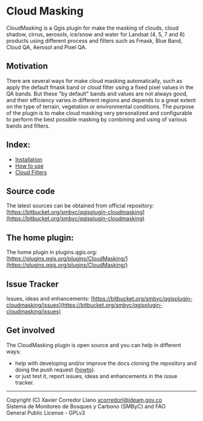 # Cloud Masking

CloudMasking is a Qgis plugin for make the masking of clouds, cloud shadow, cirrus, aerosols, ice/snow and water for Landsat (4, 5, 7 and 8) products using different process and filters such as Fmask, Blue Band, Cloud QA, Aerosol and Pixel QA.

## Motivation

There are several ways for make cloud masking automatically, such as apply the default fmask band or cloud filter using a fixed pixel values in the QA bands. But these "by default" bands and values are not always good, and their efficiency varies in different regions and depends to a great extent on the type of terrain, vegetation or environmental conditions. The purpose of the plugin is to make cloud masking very personalized and configurable to perform the best possible masking by combining and using of various bands and filters.

## Index:
- [Installation](installation.md)
- [How to use](how_to_use.md)
- [Cloud Filters](cloud_filters.md)

## Source code

The latest sources can be obtained from official repository:
[https://bitbucket.org/smbyc/qgisplugin-cloudmasking](https://bitbucket.org/smbyc/qgisplugin-cloudmasking)

## The home plugin:

The home plugin in plugins.qgis.org: [https://plugins.qgis.org/plugins/CloudMasking/](https://plugins.qgis.org/plugins/CloudMasking/)

## Issue Tracker

Issues, ideas and enhancements: [https://bitbucket.org/smbyc/qgisplugin-cloudmasking/issues](https://bitbucket.org/smbyc/qgisplugin-cloudmasking/issues)

## Get involved

The CloudMasking plugin is open source and you can help in different ways:

* help with developing and/or improve the docs cloning the repository and doing the push request ([howto](https://confluence.atlassian.com/bitbucket/fork-a-teammate-s-repository-774243391.html)).
* or just test it, report issues, ideas and enhancements in the issue tracker.

***

Copyright (C) Xavier Corredor Llano <xcorredorl@ideam.gov.co>  
Sistema de Monitoreo de Bosques y Carbono (SMByC) and FAO  
General Public License - GPLv3
